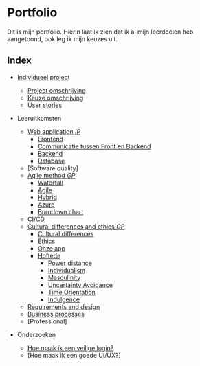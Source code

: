 # Portfolio
Dit is mijn portfolio. Hierin laat ik zien dat ik al mijn leerdoelen heb aangetoond, ook leg ik mijn keuzes uit.

## Index

  - [Individueel project](https://github.com/TijndeRooij/Portfolio/blob/main/IP.md)
      - [Project omschrijving](https://github.com/TijndeRooij/Portfolio/blob/main/IP.md)
      - [Keuze omschrijving](https://github.com/TijndeRooij/Portfolio/blob/main/IP.md#keuzes)
      - [User stories](https://github.com/TijndeRooij/Portfolio/blob/main/IP.md#user-stories)
      
  - Leeruitkomsten
      - [Web application *IP*](https://github.com/TijndeRooij/Portfolio/edit/main/IP.md#web-application)
        - [Frontend](https://github.com/TijndeRooij/Portfolio/blob/main/IP.md#frontend)
        - [Communicatie tussen Front en Backend](https://github.com/TijndeRooij/Portfolio/blob/main/IP.md#communicatie-met-backend)
        - [Backend](https://github.com/TijndeRooij/Portfolio/blob/main/IP.md#backend)
        - [Database](https://github.com/TijndeRooij/Portfolio/blob/main/IP.md#database)
      - [Software quality]
      - [Agile method *GP*](https://github.com/TijndeRooij/Portfolio/blob/main/GP.md#agile-method)
        - [Waterfall](https://github.com/TijndeRooij/Portfolio/blob/main/GP.md#waterfall)
        - [Agile](https://github.com/TijndeRooij/Portfolio/blob/main/GP.md#agile)
        - [Hybrid](https://github.com/TijndeRooij/Portfolio/blob/main/GP.md#hybrid)
        - [Azure](https://github.com/TijndeRooij/Portfolio/blob/main/GP.md#azure)
        - [Burndown chart](https://github.com/TijndeRooij/Portfolio/blob/main/GP.md#burndown-chart)
      - [CI/CD](https://github.com/TijndeRooij/Portfolio/edit/main/IP.md#cicd)
      - [Cultural differences and ethics *GP*](https://github.com/TijndeRooij/Portfolio/edit/main/GP.md#cultural-differences)
        - [Cultural differences](https://github.com/TijndeRooij/Portfolio/blob/main/GP.md#cultural-differences)
        - [Ethics](https://github.com/TijndeRooij/Portfolio/blob/main/GP.md#ethics)
        - [Onze app](https://github.com/TijndeRooij/Portfolio/edit/main/GP.md#onze-app)
        - [Hoftede](https://github.com/TijndeRooij/Portfolio/blob/main/GP.md#culturele-dimensies-van-hofstede)
          - [Power distance](https://github.com/TijndeRooij/Portfolio/blob/main/GP.md#power-distance)
          - [Individualism](https://github.com/TijndeRooij/Portfolio/blob/main/GP.md#individualism)
          - [Masculinity](https://github.com/TijndeRooij/Portfolio/blob/main/GP.md#masculinity)
          - [Uncertainty Avoidance](https://github.com/TijndeRooij/Portfolio/blob/main/GP.md#uncertainty-avoidance)
          - [Time Orientation](https://github.com/TijndeRooij/Portfolio/blob/main/GP.md#time-orientation)
          - [Indulgence](https://github.com/TijndeRooij/Portfolio/blob/main/GP.md#indulgence)
      - [Requirements and design](https://github.com/TijndeRooij/Portfolio/edit/main/GP.md#requirements-and-design)
      - [Business processes](https://github.com/TijndeRooij/Portfolio/edit/main/IP.md#business-processes)
      - [Professional]
     
  - Onderzoeken
      - [Hoe maak ik een veilige login?](https://github.com/TijndeRooij/Portfolio/blob/main/Onderzoeken.md#wat-is-een-goede-manier-om-je-applicatie-te-beveiligen)
      - [Hoe maak ik een goede UI/UX?]
